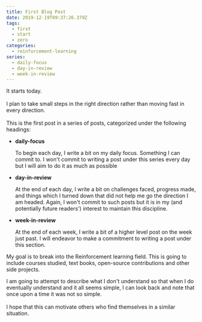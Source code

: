 ```yaml
---
title: First Blog Post
date: 2019-12-19T09:37:26.379Z
tags:
  - first
  - start
  - zero
categories:
  - reinforcement-learning
series:
  - daily-focus
  - day-in-review
  - week-in-review
---
```

It starts today.\
\
I plan to take small steps in the right direction rather than moving fast in every direction.\
\
This is the first post in a series of posts, categorized under the following headings:

* **daily-focus**

  To begin each day, I write a bit on my daily focus. Something I can commit to. I won't commit to writing a post under this series every day but I will aim to do it as much as possible



* **day-in-review**

  At the end of each day, I write a bit on challenges faced, progress made, and things which I turned down that did not help me go the direction I am headed. Again, I won't commit to such posts but it is in my (and potentially future readers') interest to maintain this discipline.


* **week-in-review**

  At the end of each week, I write a bit of a higher level post on the week just past. I will endeavor to make a commitment to writing a post under this section.



My goal is to break into the Reinforcement learning field. This is going to include courses studied, text books, open-source contributions and other side projects.



I am going to attempt to describe what I don't understand so that when I do eventually understand and it all seems simple, I can look back and note that once upon a time it was not so simple.\
\
I hope that this can motivate others who find themselves in a similar situation.
